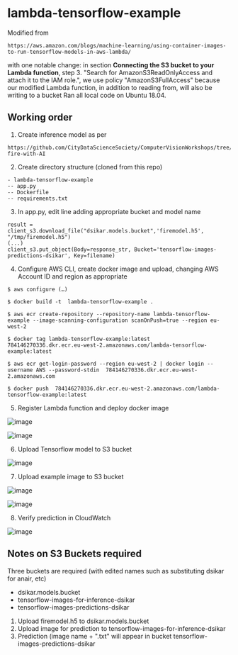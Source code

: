 # lambda-tensorflow-example
Modified from 
```
https://aws.amazon.com/blogs/machine-learning/using-container-images-to-run-tensorflow-models-in-aws-lambda/  
```
with one notable change: in section **Connecting the S3 bucket to your Lambda function**, step 3. "Search for AmazonS3ReadOnlyAccess and attach it to the IAM role.", we use policy "AmazonS3FullAccess" because our modified Lambda function, in addition to reading from, will also be writing to a bucket
Ran all local code on Ubuntu 18.04.

## Working order
1. Create inference model as per
```
https://github.com/CityDataScienceSociety/ComputerVisionWorkshops/tree/main/detect-fire-with-AI
```
2. Create directory structure (cloned from this repo)
```
- lambda-tensorflow-example
-- app.py
-- Dockerfile
-- requirements.txt
```
3. In app.py, edit line adding appropriate bucket and model name
```
result = client_s3.download_file("dsikar.models.bucket",'firemodel.h5', "/tmp/firemodel.h5")
(...)
client_s3.put_object(Body=response_str, Bucket='tensorflow-images-predictions-dsikar', Key=filename)
```

4. Configure AWS CLI, create docker image and upload, changing AWS Account ID and region as appropriate
```
$ aws configure (…)

$ docker build -t  lambda-tensorflow-example .

$ aws ecr create-repository --repository-name lambda-tensorflow-example --image-scanning-configuration scanOnPush=true --region eu-west-2

$ docker tag lambda-tensorflow-example:latest  784146270336.dkr.ecr.eu-west-2.amazonaws.com/lambda-tensorflow-example:latest

$ aws ecr get-login-password --region eu-west-2 | docker login --username AWS --password-stdin  784146270336.dkr.ecr.eu-west-2.amazonaws.com

$ docker push  784146270336.dkr.ecr.eu-west-2.amazonaws.com/lambda-tensorflow-example:latest

```
5. Register Lambda function and deploy docker image

![image](https://user-images.githubusercontent.com/232522/124463576-fe80a080-dd8a-11eb-9a39-faf82c7b8c8f.png)

![image](https://user-images.githubusercontent.com/232522/124463678-24a64080-dd8b-11eb-84f6-defb26534834.png)

6. Upload Tensorflow model to S3 bucket

![image](https://user-images.githubusercontent.com/232522/124464158-bd3cc080-dd8b-11eb-97e8-c914769b27d7.png)

7. Upload example image to S3 bucket

![image](https://user-images.githubusercontent.com/232522/124464054-9c746b00-dd8b-11eb-9c75-06c92a857523.png)

![image](https://user-images.githubusercontent.com/232522/124465833-cb8bdc00-dd8d-11eb-8a40-44f9e79e0885.png)

8. Verify prediction in CloudWatch

![image](https://user-images.githubusercontent.com/232522/124464371-0856d380-dd8c-11eb-85ce-54ce3e630b99.png)


## Notes on S3 Buckets required

Three buckets are required (with edited names such as substituting dsikar for anair, etc)

* dsikar.models.bucket	
* tensorflow-images-for-inference-dsikar	
* tensorflow-images-predictions-dsikar

1. Upload firemodel.h5 to dsikar.models.bucket
2. Upload image for prediction to tensorflow-images-for-inference-dsikar
3. Prediction (image name + ".txt" will appear in bucket tensorflow-images-predictions-dsikar




